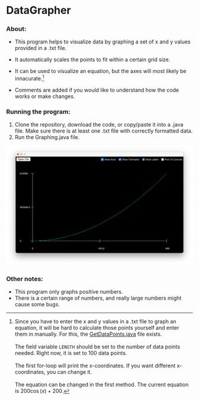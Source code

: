 # DataGrapher

### About:
- This program helps to visualize data by graphing a set of x and y values provided in a .txt file.
- It automatically scales the points to fit within a certain grid size.
- It can be used to visualize an equation, but the axes will most likely be innacurate.[^bignote]

- Comments are added if you would like to understand how the code works or make changes.

### Running the program:
1. Clone the repository, download the code, or copy/paste it into a .java file. Make sure there is at least one .txt file with correctly formatted data.
2. Run the Graphing.java file.

![Example](GraphingExample.png)

### Other notes:
- This program only graphs positive numbers.
- There is a certain range of numbers, and really large numbers might cause some bugs.

[^bignote]: Since you have to enter the x and y values in a .txt file to graph an equation, it will be hard
    to calculate those points yourself and enter them in manually. For this, the [GetDataPoints.java](GetDataPoints.java) file exists.
    <br><br>The field variable `LENGTH` should be set to the number of data points needed. Right now, it is set to 100 data points.
    <br><br>The first for-loop will print the x-coordinates. If you want different x-coordinates, you can change it.
    <br><br>The equation can be changed in the first method. The current equation is $200\cos (x) + 200$.
